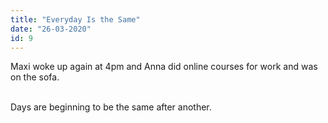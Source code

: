 ```yaml
---
title: "Everyday Is the Same"
date: "26-03-2020"
id: 9
---
```

Maxi woke up again at 4pm and Anna did online courses for work and was on the sofa. <br><br>

Days are beginning to be the same after another.